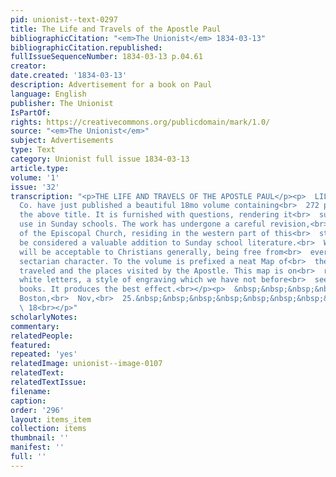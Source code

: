 ```yaml
---
pid: unionist--text-0297
title: The Life and Travels of the Apostle Paul
bibliographicCitation: "<em>The Unionist</em> 1834-03-13"
bibliographicCitation.republished: 
fullIssueSequenceNumber: 1834-03-13 p.04.61
creator: 
date.created: '1834-03-13'
description: Advertisement for a book on Paul
language: English
publisher: The Unionist
IsPartOf: 
rights: https://creativecommons.org/publicdomain/mark/1.0/
source: "<em>The Unionist</em>"
subject: Advertisements
type: Text
category: Unionist full issue 1834-03-13
article.type: 
volume: '1'
issue: '32'
transcription: "<p>THE LIFE AND TRAVELS OF THE APOSTLE PAUL</p><p>  LILLY, Wait, &amp;
  Co. have just published a beautiful 18mo volume containing<br>  272 pages, with
  the above title. It is furnished with questions, rendering it<br>  suitable for
  use in Sunday schools. The work has undergone a careful revision,<br>  by a clergyman
  of the Episcopal Church, residing in the western part of this<br>  state, and may
  be considered a valuable addition to Sunday school literature.<br>  We believe it
  will be acceptable to Christians generally, being free from<br>  everything of a
  sectarian character. To the volume is prefixed a neat Map of<br>  the countries
  traveled and the places visited by the Apostle. This map is on<br>  red ground with
  white letters, a style of engraving which we have not before<br>  seen in American
  books. It produces the best effect.<br></p><p>  &nbsp;&nbsp;&nbsp;&nbsp;&nbsp;&nbsp;&nbsp;&nbsp;&nbsp;&nbsp;&nbsp;
  Boston,<br>  Nov,<br>  25.&nbsp;&nbsp;&nbsp;&nbsp;&nbsp;&nbsp;&nbsp;&nbsp;&nbsp;&nbsp;&nbsp;&nbsp;&nbsp;&nbsp;&nbsp;&nbsp;&nbsp;&nbsp;&nbsp;&nbsp;&nbsp;&nbsp;&nbsp;&nbsp;&nbsp;&nbsp;&nbsp;&nbsp;&nbsp;&nbsp;&nbsp;&nbsp;&nbsp;&nbsp;&nbsp;&nbsp;&nbsp;&nbsp;&nbsp;&nbsp;&nbsp;&nbsp;&nbsp;&nbsp;&nbsp;&nbsp;&nbsp;&nbsp;&nbsp;&nbsp;&nbsp;&nbsp;&nbsp;&nbsp;&nbsp;&nbsp;<br>
  \ 18<br></p>"
scholarlyNotes: 
commentary: 
relatedPeople: 
featured: 
repeated: 'yes'
relatedImage: unionist--image-0107
relatedText: 
relatedTextIssue: 
filename: 
caption: 
order: '296'
layout: items_item
collection: items
thumbnail: ''
manifest: ''
full: ''
---
```

